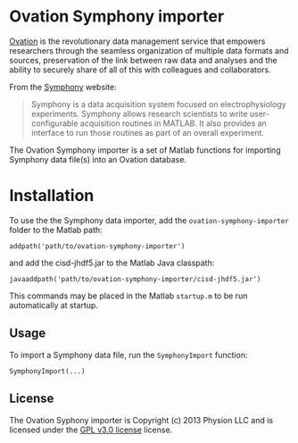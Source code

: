 # Ovation Symphony importer

[Ovation](http://ovation.io "ovation.io") is the revolutionary data management service that empowers researchers through the seamless organization of multiple data formats and sources, preservation of the link between raw data and analyses and the ability to securely share of all of this with colleagues and collaborators.

From the [Symphony](http://symphony-das.github.io/) website:
> Symphony is a data acquisition system focused on electrophysiology experiments. Symphony allows research scientists to write user-configurable acquisition routines in MATLAB. It also provides an interface to run those routines as part of an overall experiment.

The Ovation Symphony importer is a set of Matlab functions for importing Symphony data file(s) into an Ovation database.

# Installation

To use the the Symphony data importer, add the `ovation-symphony-importer` folder to the Matlab path:

	addpath('path/to/ovation-symphony-importer')

and add the cisd-jhdf5.jar to the Matlab Java classpath:

	javaaddpath('path/to/ovation-symphony-importer/cisd-jhdf5.jar')

This commands may be placed in the Matlab `startup.m` to be run automatically at startup.

## Usage

To import a Symphony data file, run the `SymphonyImport` function:

	SymphonyImport(...)


## License

The Ovation Syphony importer is Copyright (c) 2013 Physion LLC and is licensed under the [GPL v3.0 license](http://www.gnu.org/licenses/gpl.html "GPLv3") license.

